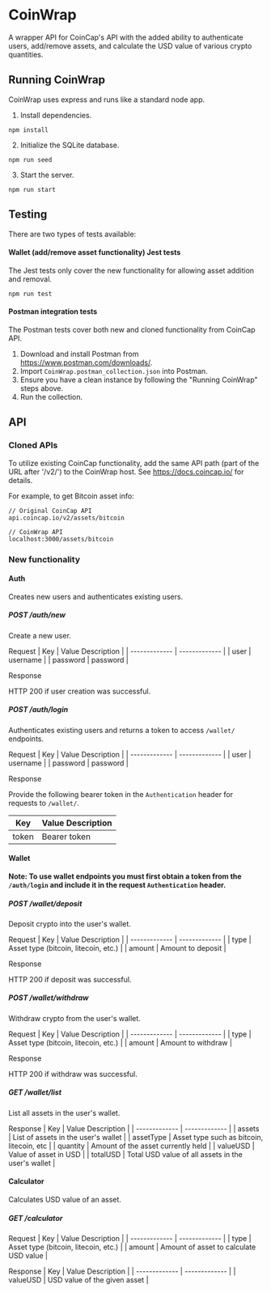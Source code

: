 # CoinWrap
A wrapper API for CoinCap's API with the added ability to authenticate users, add/remove assets, and calculate the USD value of various crypto quantities.

## Running CoinWrap
CoinWrap uses express and runs like a standard node app.

1. Install dependencies.
```
npm install
```

2. Initialize the SQLite database.
```
npm run seed
```

3. Start the server.
```
npm run start
```

## Testing
There are two types of tests available:
#### Wallet (add/remove asset functionality) Jest tests
The Jest tests only cover the new functionality for allowing asset addition and removal.
```
npm run test
```
#### Postman integration tests
The Postman tests cover both new and cloned functionality from CoinCap API.
1. Download and install Postman from https://www.postman.com/downloads/.
2. Import `CoinWrap.postman_collection.json` into Postman.
3. Ensure you have a clean instance by following the "Running CoinWrap" steps above.
3. Run the collection. 


## API

### Cloned APIs
To utilize existing CoinCap functionality, add the same API path (part of the URL after '/v2/') to the CoinWrap host. See https://docs.coincap.io/ for details.

For example, to get Bitcoin asset info:
```
// Original CoinCap API
api.coincap.io/v2/assets/bitcoin

// CoinWrap API
localhost:3000/assets/bitcoin
```

### New functionality
#### Auth
Creates new users and authenticates existing users. 

##### **POST** /auth/new
Create a new user.

Request
| Key | Value Description |
| ------------- | ------------- |
| user  | username  |
| password | password  |

Response

HTTP 200 if user creation was successful. 


##### **POST** /auth/login
Authenticates existing users and returns a token to access `/wallet/` endpoints.

Request
| Key | Value Description |
| ------------- | ------------- |
| user  | username  |
| password | password  |

Response

Provide the following bearer token in the `Authentication` header for requests to `/wallet/`.

| Key | Value Description |
| ------------- | ------------- |
| token  | Bearer token  |

#### Wallet

**Note: To use wallet endpoints you must first obtain a token from the `/auth/login` and include it in the request `Authentication` header.**
##### **POST** /wallet/deposit
Deposit crypto into the user's wallet.

Request
| Key | Value Description |
| ------------- | ------------- |
| type  | Asset type (bitcoin, litecoin, etc.)  |
| amount | Amount to deposit  |

Response

HTTP 200 if deposit was successful. 

##### **POST** /wallet/withdraw
Withdraw crypto from the user's wallet.

Request
| Key | Value Description |
| ------------- | ------------- |
| type  | Asset type (bitcoin, litecoin, etc.)  |
| amount | Amount to withdraw  |

Response

HTTP 200 if withdraw was successful. 

##### **GET** /wallet/list
List all assets in the user's wallet.

Response
| Key | Value Description |
| ------------- | ------------- |
| assets  | List of assets in the user's wallet  |
| assetType  | Asset type such as bitcoin, litecoin, etc |
| quantity  | Amount of the asset currently held |
| valueUSD | Value of asset in USD |
| totalUSD | Total USD value of all assets in the user's wallet |

#### Calculator
Calculates USD value of an asset.

##### **GET** /calculator

Request
| Key | Value Description |
| ------------- | ------------- |
| type  | Asset type (bitcoin, litecoin, etc.)  |
| amount  | Amount of asset to calculate USD value |

Response
| Key | Value Description |
| ------------- | ------------- |
| valueUSD  | USD value of the given asset |
